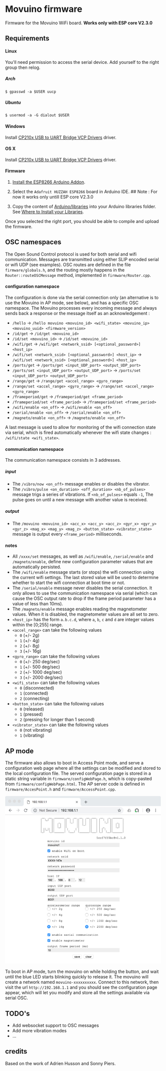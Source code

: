 # Movuino firmware

Firmware for the Movuino WiFi board. <b> Works only with ESP core V2.3.0 </b>

## Requirements

#### Linux

You'll need permission to access the serial device. Add yourself to the right group then relog.

##### Arch

`$ gpasswd -a $USER uucp`

##### Ubuntu

`$ usermod -a -G dialout $USER`

#### Windows

Install [CP210x USB to UART Bridge VCP Drivers](https://www.silabs.com/products/development-tools/software/usb-to-uart-bridge-vcp-drivers) driver.

#### OS X

Install [CP210x USB to UART Bridge VCP Drivers](https://www.silabs.com/products/development-tools/software/usb-to-uart-bridge-vcp-drivers) driver.

#### Firmware

1. [Install the ESP8266 Arduino Addon](https://learn.sparkfun.com/tutorials/esp8266-thing-hookup-guide/installing-the-esp8266-arduino-addon).

2. Select the `Adafruit HUZZAH ESP8266` board in Arduino IDE. ## Note : For now it works only untill ESP core V2.3.0

3. Copy the content of [Arduino/libraries](https://github.com/topela/movuino.js/tree/master/Arduino/libraries) into your Arduino libraries folder. See [Where to Install your Libraries](https://learn.adafruit.com/adafruit-all-about-arduino-libraries-install-use/how-to-install-a-library).

Once you selected the right port, you should be able to compile and upload the firmware.

## OSC namespaces

The Open Sound Control protocol is used for both serial and wifi communication. Messages are transmitted using either SLIP encoded serial or wifi UDP (see examples).
OSC routes are defined in the file `firmware/globals.h`, and the routing mostly happens in the `Router::routeOSCMessage` method, implemented in `firmware/Router.cpp`.

#### configuration namespace

The configuration is done via the serial connection only (an alternative is to use the Movuino in AP mode, see below), and has a specific OSC namespace. The Movuino processes every incoming message and always sends back a response or the message itself as an acknowledgement :

* `/hello` -> `/hello movuino <movuino_id> <wifi_state> <movuino_ip> <movuino_uuid> <firmware_version>`
* `/id/get` -> `/id/get <movuino_id>`
* `/id/set <movuino_id>` -> `/id/set <movuino_id>`
* `/wifi/get` -> `/wifi/get <network_ssid> [<optional_password>] <host_ip>`
* `/wifi/set <network_ssid> [<optional_password>] <host_ip>` -> `/wifi/set <network_ssid> [<optional_password>] <host_ip>`
* `/ports/get` -> `/ports/get <input_UDP_port> <output_UDP_port>`
* `/ports/set <input_UDP_port> <output_UDP_port>` -> `/ports/set <input_UDP_port> <output_UDP_port>`
* `/range/get` -> `/range/get <accel_range> <gyro_range>`
* `/range/set <accel_range> <gyro_range>` -> `/range/set <accel_range> <gyro_range>`
* `/frameperiod/get` -> `/frameperiod/get <frame_period>`
* `/frameperiod/set <frame_period>` -> `/frameperiod/set <frame_period>`
* `/wifi/enable <on_off>` -> `/wifi/enable <on_off>`
* `/serial/enable <on_off>` -> `/serial/enable <on_off>`
* `/magneto/enable <on_off>` -> `/magneto/enable <on_off>`

A last message is used to allow for monitoring of the wifi connection state via serial, which is fired automatically whenever the wifi state changes : `/wifi/state <wifi_state>`.

#### communication namespace

The communication namespace consists in 3 addresses.

##### input

* The `/vibro/now <on_off>` message enables or disables the vibrator.
* The `/vibro/pulse <on_duration> <off_duration> <nb_of_pulses>` message trigs a series of vibrations. If `<nb_of_pulses>` equals `-1`, The pulse goes on until a new message with another value is received.

##### output

* The `/movuino <movuino_id> <acc_x> <acc_y> <acc_z> <gyr_x> <gyr_y> <gyr_z> <mag_x> <mag_y> <mag_z> <button_state> <vibrator_state>` message is output every `<frame_period>` milliseconds.

#### notes

* All `/xxxx/set` messages, as well as `/wifi/enable`, `/serial/enable` and `/magneto/enable`, define new configuration parameter values that are automatically persisted.
* The `/wifi/enable` message starts (or stops) the wifi connection using the current wifi settings. The last stored value will be used to determine whether to start the wifi connection at boot time or not.
* The `/serial/enable` message never disables the serial connection. It only allows to use the communication namespace via serial (which can cause the OSC output rate to drop if the frame period parameter has a value of less than 10ms).
* The `/magneto/enable` message enables reading the magnetometer values. When it is disabled, the magnetometer values are all set to zero.
* `<host_ip>` has the form `a.b.c.d`, where `a`, `b`, `c` and `d` are integer values within the [0;255] range.
* `<accel_range>` can take the following values
    * `0` (+/- 2g)
    * `1` (+/- 4g)
    * `2` (+/- 8g)
    * `3` (+/- 16g)
* `<gyro_range>` can take the following values
    * `0` (+/- 250 deg/sec)
    * `1` (+/- 500 deg/sec)
    * `2` (+/- 1000 deg/sec)
    * `3` (+/- 2000 deg/sec)
* `<wifi_state>` can take the following values
    * `0` (disconnected)
    * `1` (connected)
    * `2` (connecting)
* `<button_state>` can take the following values
    * `0` (released)
    * `1` (pressed)
    * `2` (pressing for longer than 1 second)
* `<vibrator_state>` can take the following values
    * `0` (not vibrating)
    * `1` (vibrating)

## AP mode

The firmware also allows to boot in Access Point mode, and serve a configuration web page where all the settings can be modified and stored to the local configuration file. The served configuration page is stored in a static string variable in `firmware/configWebPage.h`, which is copy-pasted from `firmware/configWebPage.html`. The AP server code is defined in `firmware/AccesPoint.h` and `firmware/AccessPoint.cpp`.

<div style="text-align: center;">
<img src="https://raw.githubusercontent.com/CRI-MotionLab/movuino-firmware/simpler/movuino-ap-interface.jpg">
</div>

To boot in AP mode, turn the movuino on while holding the button, and wait until the blue LED starts blinking quickly to release it.
The movuino will create a network named `movuino-xxxxxxxxxx`. Connect to this network, then visit the url `http://192.168.1.1` and you should see the configuration page appear, which will let you modify and store all the settings available via serial OSC.

## TODO's

* Add websocket support to OSC messages
* Add more vibration modes
* ...

## credits

Based on the work of Adrien Husson and Sonny Piers.
